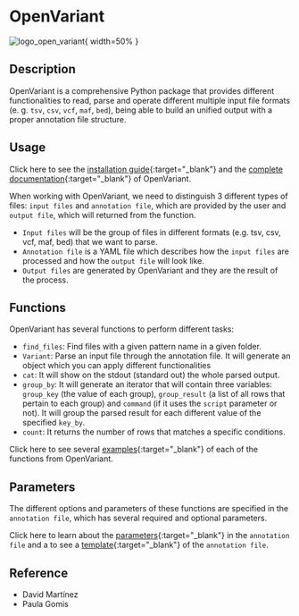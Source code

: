 # OpenVariant

![logo_open_variant](../../assets/images/logo_open_variant.png){ width=50% }

## Description

OpenVariant is a comprehensive Python package that provides different functionalities to read, parse and operate
different multiple input file formats (e. g. ``tsv``, ``csv``, ``vcf``, ``maf``, ``bed``), being able to
build an unified output with
a proper annotation file structure.

## Usage

Click here to see the [installation guide](https://openvariant.readthedocs.io){:target="_blank"} and the
[complete documentation](https://openvariant.readthedocs.io){:target="_blank"} of OpenVariant.

When working with OpenVariant, we need to distinguish 3 different types of files: `input files` and `annotation file`,
which are provided by the user and `output file`, which will returned from the function.

- `Input files` will be the group of files in different formats (e.g. tsv, csv, vcf, maf, bed) that we want to parse.
- `Annotation file` is a YAML file which describes how the `input files` are processed and how the `output file`
will look like.
- `Output files` are generated by OpenVariant and they are the result of the process.

## Functions

OpenVariant has several functions to perform different tasks:

- `find_files`: Find files with a given pattern name in a given folder.
- `Variant`: Parse an input file through the annotation file. It will generate an object which you can
apply different functionalities
- `cat`: It will show on the stdout (standard out) the whole parsed output.
- `group_by`: It will generate an iterator that will contain three variables: `group_key` (the value of each group),
`group_result` (a list of all rows that pertain to each group) and `command` (if it uses the `script` parameter or not).
It will group the parsed result for each different value of the specified `key_by`.
- `count`: It returns the number of rows that matches a specific conditions.

Click here to see several
[examples](https://openvariant.readthedocs.io/en/latest/examples.html#examples){:target="_blank"} of
each of the functions from OpenVariant.

## Parameters

The different options and parameters of these functions are specified in the `annotation file`,
which has several required and optional parameters.

Click here to learn about the
[parameters](https://openvariant.readthedocs.io/en/latest/user_guide/annotation_structure.html){:target="_blank"}
in the `annotation file` and a to see a
[template](https://github.com/bbglab/openvariant/blob/master/annotation_template.yaml){:target="_blank"}
of the `annotation file`.

## Reference

- David Martínez
- Paula Gomis
